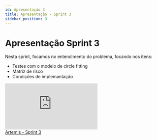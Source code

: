 ```yaml
---
id: Apresentação 3
title: Apresentação - Sprint 3
sidebar_position: 3
---
```


# Apresentação Sprint 3

Nesta sprint, focamos no entendimento do problema, focando nos itens:

- Testes com o modelo de circle fitting
- Matriz de risco
- Condições de implemantação

<div style={{ textAlign: 'center' }}>
<iframe style={{
            display: 'block',
            margin: 'auto',
            width: '100%',
            height: '50vh',
        }} 
        loading="lazy"
        src="https:&#x2F;&#x2F;www.canva.com&#x2F;design&#x2F;DAGOAooBcLU&#x2F;7k2H8yAXowg62WWYWrDyAQ&#x2F;view?embed" allowfullscreen="allowfullscreen" allow="fullscreen"
        frameborder="0">
  </iframe>

</div>
<a href="https:&#x2F;&#x2F;www.canva.com&#x2F;design&#x2F;DAGQiqqPrqo&#x2F;8-hV_2N7D3GvPnjJQd6nIQ&#x2F;view?utm_content=DAGQiqqPrqo&amp;utm_campaign=designshare&amp;utm_medium=embeds&amp;utm_source=link" target="_blank" rel="noopener">Artemis - Sprint 3</a>